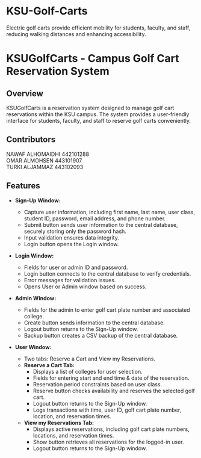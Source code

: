 # KSU-Golf-Carts
Electric golf carts provide efficient mobility for students, faculty, and staff, reducing walking distances and enhancing accessibility.
# KSUGolfCarts - Campus Golf Cart Reservation System

## Overview

KSUGolfCarts is a reservation system designed to manage golf cart reservations within the KSU campus. The system provides a user-friendly interface for students, faculty, and staff to reserve golf carts conveniently.

## Contributors
NAWAF ALHOMAIDHI 442101288
<br>
OMAR ALMOHSEN 443101907
<br>
TURKI ALJAMMAZ 443102093
<br>

## Features

- **Sign-Up Window:**
  - Capture user information, including first name, last name, user class, student ID, password, email address, and phone number.
  - Submit button sends user information to the central database, securely storing only the password hash.
  - Input validation ensures data integrity.
  - Login button opens the Login window.

- **Login Window:**
  - Fields for user or admin ID and password.
  - Login button connects to the central database to verify credentials.
  - Error messages for validation issues.
  - Opens User or Admin window based on success.

- **Admin Window:**
  - Fields for the admin to enter golf cart plate number and associated college.
  - Create button sends information to the central database.
  - Logout button returns to the Sign-Up window.
  - Backup button creates a CSV backup of the central database.

- **User Window:**
  - Two tabs: Reserve a Cart and View my Reservations.
  - **Reserve a Cart Tab:**
    - Displays a list of colleges for user selection.
    - Fields for entering start and end time & date of the reservation.
    - Reservation period constraints based on user class.
    - Reserve button checks availability and reserves the selected golf cart.
    - Logout button returns to the Sign-Up window.
    - Logs transactions with time, user ID, golf cart plate number, location, and reservation times.
  - **View my Reservations Tab:**
    - Displays active reservations, including golf cart plate numbers, locations, and reservation times.
    - Show button retrieves all reservations for the logged-in user.
    - Logout button returns to the Sign-Up window.
